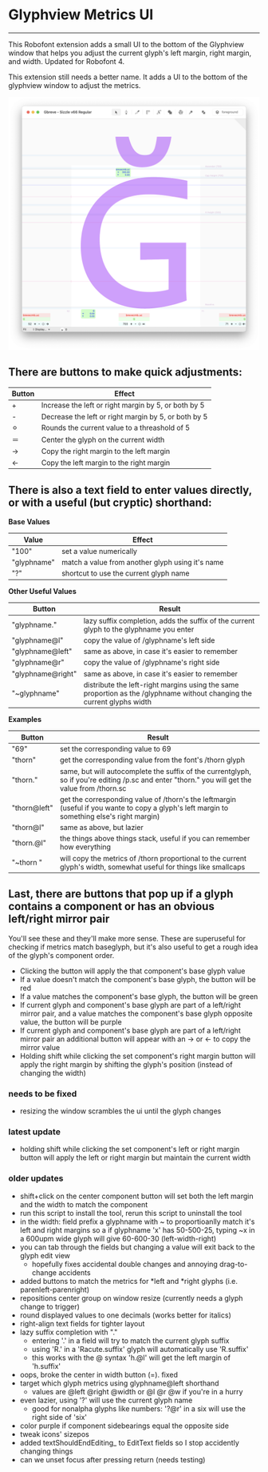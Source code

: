 # Glyphview Metrics UI
---

This Robofont extension adds a small UI to the bottom of the Glyphview window that helps you adjust the current glyph's left margin, right margin, and width. Updated for Robofont 4.

This extension still needs a better name. It adds a UI to the bottom of the glyphview window to adjust the metrics.


<img src="/resources/ScreenShot.png" width="666" alt="Glyphview Metrics HUD ScreenShot">


## There are buttons to make quick adjustments:


| Button | Effect |
|--------|--------|
| \+ | Increase the left or right margin by 5, or both by 5 |
| \- | Decrease the left or right margin by 5, or both by 5 |
| ⚪︎ | Rounds the current value to a threashold of 5 |
| ＝ | Center the glyph on the current width |
| → | Copy the right margin to the left margin |
| ← | Copy the left margin to the right margin |


## There is also a text field to enter values directly, or with a useful (but cryptic) shorthand:


**Base Values**

| Value | Effect |
|--------|--------|
| "100" | set a value numerically |
| "glyphname" | match a value from another glyph using it's name |
| "?" | shortcut to use the current glyph name |


**Other Useful Values**

| Button | Result |
|--------|--------|
| "glyphname." | lazy suffix completion, adds the suffix of the current glyph to the glyphname you enter |
| "glyphname@l"  | copy the value of /glyphname's left side |
| "glyphname@left" | same as above, in case it's easier to remember |
| "glyphname@r"  | copy the value of /glyphname's right side |
| "glyphname@right" | same as above, in case it's easier to remember |
| "~glyphname" | distribute the left-right margins using the same proportion as the /glyphname without changing the current glyphs width |


**Examples**

| Button | Result |
|--------|--------|
| "69" | set the corresponding value to 69 |
| "thorn" | get the corresponding value from the font's /thorn glyph |
| "thorn." | same, but will autocomplete the suffix of the currentglyph, so if you're editing /p.sc and enter "thorn." you will get the value from /thorn.sc |
| "thorn@left" | get the corresponding value of /thorn's the leftmargin (useful if you wante to copy a glyph's left margin to something else's right margin)  |
| "thorn@l" | same as above, but lazier  |
| "thorn.@l" | the things above things stack, useful if you can remember how everything |
| "~thorn " | will copy the metrics of /thorn proportional to the current glyph's width, somewhat useful for things like smallcaps |

## Last, there are buttons that pop up if a glyph contains a component or has an obvious left/right mirror pair

You'll see these and they'll make more sense. These are superuseful for checking if metrics match baseglyph, but it's also useful to get a rough idea of the glyph's component order.
- Clicking the button will apply the that component's base glyph value
- If a value doesn't match the component's base glyph, the button will be red
- If a value matches the component's base glyph, the button will be green
- If current glyph and component's base glyph are part of a left/right mirror pair, and a value matches the component's base glyph opposite value, the button will be purple
- If current glyph and component's base glyph are part of a left/right mirror pair an additional button will appear with an → or ← to copy the mirror value
- Holding shift while clicking the set component's right margin button will apply the right margin by shifting the glyph's position (instead of changing the width)



### needs to be fixed
- resizing the window scrambles the ui until the glyph changes

### latest update
- holding shift while clicking the set component's left or right margin button will apply the left or right margin but maintain the current width

### older updates
- shift+click on the center component button will set both the left margin and the width to match the component
- run this script to install the tool, rerun this script to uninstall the tool
- in the width: field
    prefix a glyphname with ~ to proportioanlly match it's left and right margins
    so a if glyphname 'x' has 50-500-25, typing ~x in a 600upm wide glyph will give 60-600-30 (left-width-right)
- you can tab through the fields but changing a value will exit back to the glyph edit view
    - hopefully fixes accidental double changes and annoying drag-to-change accidents
- added buttons to match the metrics for *left and *right glyphs (i.e. parenleft-parenright)
- repositions center group on window resize (currently needs a glyph change to trigger)
- round displayed values to one decimals (works better for italics)
- right-align text fields for tighter layout
- lazy suffix completion with "."
    - entering '.' in a field will try to match the current glyph suffix
    - using 'R.' in a 'Racute.suffix' glyph will automatically use 'R.suffix'
    - this works with the @ syntax 'h.@l' will get the left margin of 'h.suffix'
- oops, broke the center in width button (=). fixed
- target which glyph metrics using glyphname@left shorthand
    - values are @left @right @width or @l @r @w if you're in a hurry
- even lazier, using '?' will use the current glyph name
    - good for nonalpha glyphs like numbers: '?@r' in a six will use the right side of 'six'
- color purple if component sidebearings equal the opposite side
- tweak icons' sizepos
- added textShouldEndEditing_ to EditText fields so I stop accidently changing things
- can we unset focus after pressing return (needs testing)





